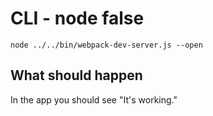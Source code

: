 # CLI - node false

```shell
node ../../bin/webpack-dev-server.js --open
```

## What should happen

In the app you should see "It's working."

